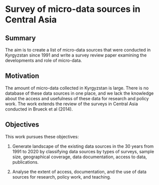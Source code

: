 # Survey of micro-data sources in Central Asia

## Summary
The aim is to create a list of micro-data sources that were conducted in Kyrgyzstan since 1991 and write a survey review paper examining the developments and role of micro-data.

## Motivation
The amount of micro-data collected in Kyrgyzstan is large. There is no database of these data sources in one place, and we lack the knowledge about the access and usefulness of these data for research and policy work. The work extends the review of the surveys in Central Asia conducted in Brueck et al (2014).

## Objectives
This work pursues these objectives:

1. Generate landscape of the existing data sources in the 30 years from 1991 to 2020 by classifying data sources by types of surveys, sample size, geographical coverage, data documentation, access to data, publications.

2. Analyse the extent of access, documentation, and the use of data sources for research, policy work, and teaching.

